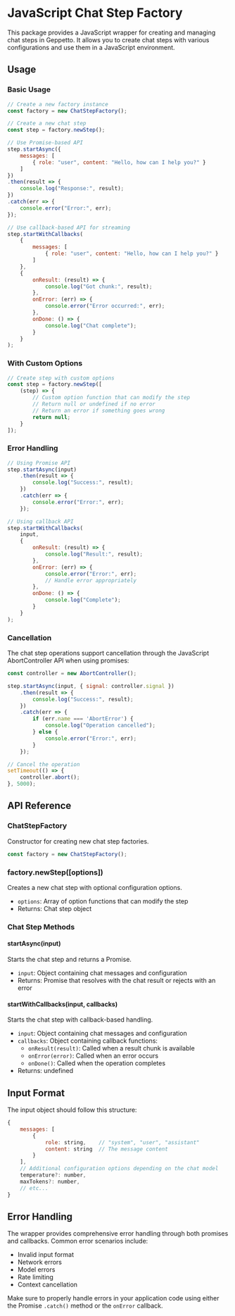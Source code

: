 # JavaScript Chat Step Factory

This package provides a JavaScript wrapper for creating and managing chat steps in Geppetto. It allows you to create chat steps with various configurations and use them in a JavaScript environment.

## Usage

### Basic Usage

```javascript
// Create a new factory instance
const factory = new ChatStepFactory();

// Create a new chat step
const step = factory.newStep();

// Use Promise-based API
step.startAsync({ 
    messages: [
        { role: "user", content: "Hello, how can I help you?" }
    ]
})
.then(result => {
    console.log("Response:", result);
})
.catch(err => {
    console.error("Error:", err);
});

// Use callback-based API for streaming
step.startWithCallbacks(
    { 
        messages: [
            { role: "user", content: "Hello, how can I help you?" }
        ]
    },
    {
        onResult: (result) => {
            console.log("Got chunk:", result);
        },
        onError: (err) => {
            console.error("Error occurred:", err);
        },
        onDone: () => {
            console.log("Chat complete");
        }
    }
);
```

### With Custom Options

```javascript
// Create step with custom options
const step = factory.newStep([
    (step) => {
        // Custom option function that can modify the step
        // Return null or undefined if no error
        // Return an error if something goes wrong
        return null;
    }
]);
```

### Error Handling

```javascript
// Using Promise API
step.startAsync(input)
    .then(result => {
        console.log("Success:", result);
    })
    .catch(err => {
        console.error("Error:", err);
    });

// Using callback API
step.startWithCallbacks(
    input,
    {
        onResult: (result) => {
            console.log("Result:", result);
        },
        onError: (err) => {
            console.error("Error:", err);
            // Handle error appropriately
        },
        onDone: () => {
            console.log("Complete");
        }
    }
);
```

### Cancellation

The chat step operations support cancellation through the JavaScript AbortController API when using promises:

```javascript
const controller = new AbortController();

step.startAsync(input, { signal: controller.signal })
    .then(result => {
        console.log("Success:", result);
    })
    .catch(err => {
        if (err.name === 'AbortError') {
            console.log("Operation cancelled");
        } else {
            console.error("Error:", err);
        }
    });

// Cancel the operation
setTimeout(() => {
    controller.abort();
}, 5000);
```

## API Reference

### ChatStepFactory

Constructor for creating new chat step factories.

```javascript
const factory = new ChatStepFactory();
```

### factory.newStep([options])

Creates a new chat step with optional configuration options.

- `options`: Array of option functions that can modify the step
- Returns: Chat step object

### Chat Step Methods

#### startAsync(input)

Starts the chat step and returns a Promise.

- `input`: Object containing chat messages and configuration
- Returns: Promise that resolves with the chat result or rejects with an error

#### startWithCallbacks(input, callbacks)

Starts the chat step with callback-based handling.

- `input`: Object containing chat messages and configuration
- `callbacks`: Object containing callback functions:
  - `onResult(result)`: Called when a result chunk is available
  - `onError(error)`: Called when an error occurs
  - `onDone()`: Called when the operation completes
- Returns: undefined

## Input Format

The input object should follow this structure:

```javascript
{
    messages: [
        {
            role: string,    // "system", "user", "assistant"
            content: string  // The message content
        }
    ],
    // Additional configuration options depending on the chat model
    temperature?: number,
    maxTokens?: number,
    // etc...
}
```

## Error Handling

The wrapper provides comprehensive error handling through both promises and callbacks. Common error scenarios include:

- Invalid input format
- Network errors
- Model errors
- Rate limiting
- Context cancellation

Make sure to properly handle errors in your application code using either the Promise `.catch()` method or the `onError` callback. 